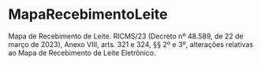 # MapaRecebimentoLeite
Mapa de Recebimento de Leite. RICMS/23 (Decreto nº 48.589, de 22 de março de 2023), Anexo VIII, arts. 321 e 324, §§ 2º e 3º, alterações relativas ao Mapa de Recebimento de Leite Eletrônico.
